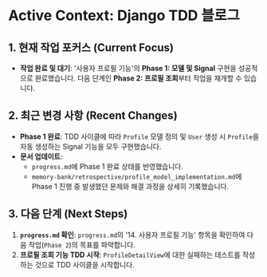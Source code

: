 # Active Context: Django TDD 블로그

## 1. 현재 작업 포커스 (Current Focus)

- **작업 완료 및 대기**: '사용자 프로필 기능'의 **Phase 1: 모델 및 Signal** 구현을 성공적으로 완료했습니다. 다음 단계인 **Phase 2: 프로필 조회**부터 작업을 재개할 수 있습니다.

## 2. 최근 변경 사항 (Recent Changes)

- **Phase 1 완료**: TDD 사이클에 따라 `Profile` 모델 정의 및 `User` 생성 시 `Profile`을 자동 생성하는 Signal 기능을 모두 구현했습니다.
- **문서 업데이트**:
    - `progress.md`에 Phase 1 완료 상태를 반영했습니다.
    - `memory-bank/retrospective/profile_model_implementation.md`에 Phase 1 진행 중 발생했던 문제와 해결 과정을 상세히 기록했습니다.

## 3. 다음 단계 (Next Steps)

1.  **`progress.md` 확인**: `progress.md`의 '14. 사용자 프로필 기능' 항목을 확인하여 다음 작업(`Phase 2`)의 목표를 파악합니다.
2.  **프로필 조회 기능 TDD 시작**: `ProfileDetailView`에 대한 실패하는 테스트를 작성하는 것으로 TDD 사이클을 시작합니다.
